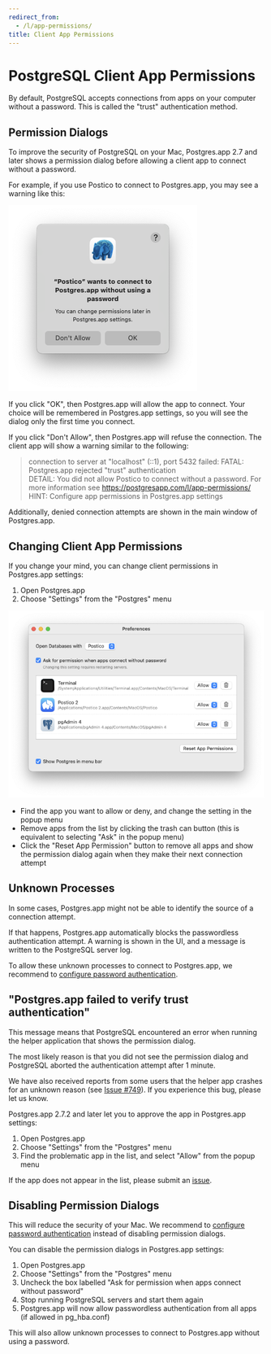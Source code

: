 ```yaml
---
redirect_from:
  - /l/app-permissions/
title: Client App Permissions 
---
```



PostgreSQL Client App Permissions
=================================

By default, PostgreSQL accepts connections from apps on your computer without a password.
This is called the "trust" authentication method.

Permission Dialogs
------------------

To improve the security of PostgreSQL on your Mac, Postgres.app 2.7 and later shows a permission dialog before allowing a client app to connect without a password.

For example, if you use Postico to connect to Postgres.app, you may see a warning like this:

![Permission Dialog for Postico](../img/screenshots/postico-permission-dialog.png)

If you click "OK", then Postgres.app will allow the app to connect. Your choice will be remembered in Postgres.app settings, so you will see the dialog only the first time you connect.

If you click "Don't Allow", then Postgres.app will refuse the connection. The client app will show a warning similar to the following:

> connection to server at "localhost" (::1), port 5432 failed: FATAL:  Postgres.app rejected "trust" authentication  
> DETAIL:  You did not allow Postico to connect without a password. For more information see https://postgresapp.com/l/app-permissions/  
> HINT:  Configure app permissions in Postgres.app settings

Additionally, denied connection attempts are shown in the main window of Postgres.app.

Changing Client App Permissions
--------------------------------

If you change your mind, you can change client permissions in Postgres.app settings:

1. Open Postgres.app
2. Choose "Settings" from the "Postgres" menu

![Postgres.app Settings](../img/screenshots/postgresapp-settings.png)

* Find the app you want to allow or deny, and change the setting in the popup menu
* Remove apps from the list by clicking the trash can button (this is equivalent to selecting "Ask" in the popup menu)
* Click the "Reset App Permission" button to remove all apps and show the permission dialog again when they make their next connection attempt

Unknown Processes
-----------------

In some cases, Postgres.app might not be able to identify the source of a connection attempt.

If that happens, Postgres.app automatically blocks the passwordless authentication attempt. A warning is shown in the UI, and a message is written to the PostgreSQL server log.

To allow these unknown processes to connect to Postgres.app, we recommend to [configure password authentication](install.html#protecting-postgresql-with-a-password).

"Postgres.app failed to verify trust authentication"
----------------------------------------------------

This message means that PostgreSQL encountered an error when running the helper application that shows the permission dialog.

The most likely reason is that you did not see the permission dialog and PostgreSQL aborted the authentication attempt after 1 minute.

We have also received reports from some users that the helper app crashes for an unknown reason (see [Issue #749](https://github.com/PostgresApp/PostgresApp/issues/749)).
If you experience this bug, please let us know.

Postgres.app 2.7.2 and later let you to approve the app in Postgres.app settings:

1. Open Postgres.app
2. Choose "Settings" from the "Postgres" menu
3. Find the problematic app in the list, and select "Allow" from the popup menu

If the app does not appear in the list, please submit an [issue](https://github.com/PostgresApp/PostgresApp/issues).

Disabling Permission Dialogs
----------------------------

This will reduce the security of your Mac. We recommend to [configure password authentication](install.html#protecting-postgresql-with-a-password) instead of disabling permission dialogs.

You can disable the permission dialogs in Postgres.app settings:

1. Open Postgres.app
2. Choose "Settings" from the "Postgres" menu
3. Uncheck the box labelled "Ask for permission when apps connect without password"
4. Stop running PostgreSQL servers and start them again
5. Postgres.app will now allow passwordless authentication from all apps (if allowed in pg_hba.conf)

This will also allow unknown processes to connect to Postgres.app without using a password.
